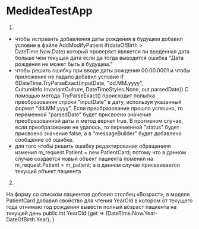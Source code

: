 # MedideaTestApp

1.
  - чтобы исправить добавления даты рождения в будущем добавил условие в файле AddModifyPatient if(dateOfBirth > DateTime.Now.Date)
     который проверяет является ли введенная дата больше чем текущая дата если да тогда выводится ошибка "Дата рождения не может быть в будущем."
  - чтобы решить ошибку при вводе даты рождения 00.00.0001 и чтобы приложение не падало добавил условие
     if (!DateTime.TryParseExact(inputDate, "dd.MM.yyyy", CultureInfo.InvariantCulture, DateTimeStyles.None, out parsedDate))
     С помощью метода TryParseExact() происходит попытка преобразования строки "inputDate" в дату, используя указанный формат "dd.MM.yyyy". 
     Если преобразование прошло успешно, то переменной "parsedDate" будет присвоено значение преобразованной даты и метод вернет true.
     В противном случае, если преобразование не удалось, то переменной "status" будет присвоено значение false, а в "messageBuilder" будет добавлено сообщение об ошибке.
  - для того чтобы решить ошибку редактирования обращенияя 
	изменил m_request.Patient = new PatientCard; потому что в данном случае создается новый объект пациента
	поменял на m_request.Patient = m_patient;    а в данном случае присваивается текущий объект пациента
2.
  На форму со списком пациентов добавил столбец «Возраст», в моделе PatientCard добавил свойство для чтения YearOld
  в котором от текущего года отнимаю год рождения вывести полный возраст пациента на текущей день
public int YearOld {get => (DateTime.Now.Year-DateOfBirth.Year); }
